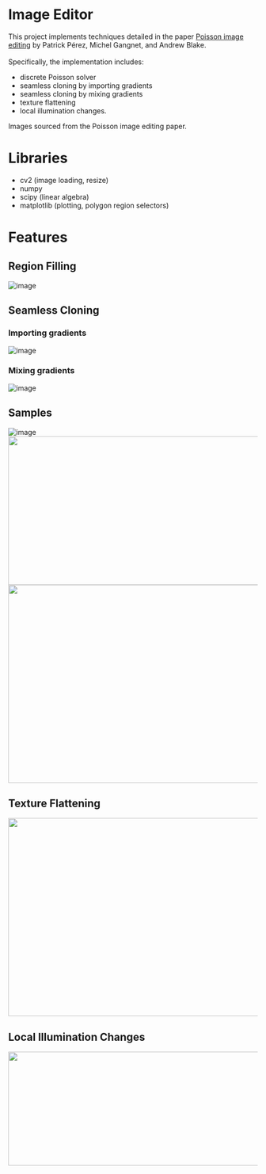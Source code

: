 # Image Editor
This project implements techniques detailed in the paper [Poisson image editing](https://doi.org/10.1145/882262.882269) by Patrick Pérez, Michel Gangnet, and Andrew Blake. </br></br>
Specifically, the implementation includes:
* discrete Poisson solver
* seamless cloning by importing gradients
* seamless cloning by mixing gradients
* texture flattening
* local illumination changes.

Images sourced from the Poisson image editing paper.

# Libraries
* cv2 (image loading, resize)
* numpy
* scipy (linear algebra)
* matplotlib (plotting, polygon region selectors)

# Features
## Region Filling
![image](https://github.com/XDDz123/image-editor/assets/20507222/39aec542-51f7-4ada-9f5a-2173377d613c)
## Seamless Cloning
### Importing gradients
![image](https://github.com/XDDz123/image-editor/assets/20507222/a7b5b299-1195-470c-a818-a3bad06716d6)
### Mixing gradients
![image](https://github.com/XDDz123/image-editor/assets/20507222/31034796-c1dd-433f-a3bb-18badd127575)
## Samples
![image](https://github.com/XDDz123/image-editor/assets/20507222/e3114041-4e6e-4f3f-b418-22bc34b28406)
<img src="https://github.com/XDDz123/image-editor/assets/20507222/1a22f7cf-e6d0-4064-8ed4-1a37787f9f51" width="700" height="300"> </br>
<img src="https://github.com/XDDz123/image-editor/assets/20507222/36e6215c-0de8-47a2-be46-2f2cd4cc8d42" width="700" height="400"> </br>
## Texture Flattening
<img src="https://github.com/XDDz123/image-editor/assets/20507222/f5bea927-08bc-4662-ae11-1750bbc581b4" width="700" height="400"> </br>
## Local Illumination Changes
<img src="https://github.com/XDDz123/image-editor/assets/20507222/2d1755b8-f024-414f-99c4-3f1a62a03676" width="700" height="230"> </br>
